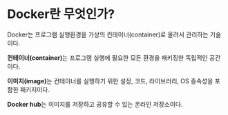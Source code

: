 <h1>Docker란 무엇인가?</h1>
<p> Docker는 프로그램 실행환경을 가상의 컨테이너(container)로 올려서 관리하는 기술이다. 
<p><strong>컨테이너(container)</strong>는 프로그램 실행에 필요한 모든 환경을 패키징한 독립적인 공간이다.
<p><strong>이미지(image)</strong>는 컨테이너를 실행하기 위한 설정, 코드, 라이브러리, OS 종속성을 포함한 패키지이다.
<p><strong>Docker hub</strong>는 이미지를 저장하고 공유할 수 있는 온라인 저장소이다.

